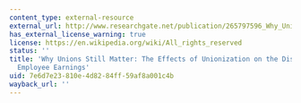```yaml
---
content_type: external-resource
external_url: http://www.researchgate.net/publication/265797596_Why_Unions_Still_Matter_The_Effects_of_Unionization_on_the_Distribution_of_Employee_Earnings
has_external_license_warning: true
license: https://en.wikipedia.org/wiki/All_rights_reserved
status: ''
title: 'Why Unions Still Matter: The Effects of Unionization on the Distribution of
  Employee Earnings'
uid: 7e6d7e23-810e-4d82-84ff-59af8a001c4b
wayback_url: ''
---
```

